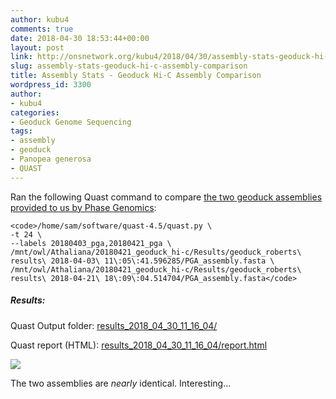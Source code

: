 ```yaml
---
author: kubu4
comments: true
date: 2018-04-30 18:53:44+00:00
layout: post
link: http://onsnetwork.org/kubu4/2018/04/30/assembly-stats-geoduck-hi-c-assembly-comparison/
slug: assembly-stats-geoduck-hi-c-assembly-comparison
title: Assembly Stats - Geoduck Hi-C Assembly Comparison
wordpress_id: 3300
author:
- kubu4
categories:
- Geoduck Genome Sequencing
tags:
- assembly
- geoduck
- Panopea generosa
- QUAST
---
```


Ran the following Quast command to compare [the two geoduck assemblies provided to us by Phase Genomics](http://onsnetwork.org/kubu4/2018/04/21/data-management-geoduck-phase-genomics-hi-c-data/):


    
    <code>/home/sam/software/quast-4.5/quast.py \
    -t 24 \
    --labels 20180403_pga,20180421_pga \
    /mnt/owl/Athaliana/20180421_geoduck_hi-c/Results/geoduck_roberts\ results\ 2018-04-03\ 11\:05\:41.596285/PGA_assembly.fasta \
    /mnt/owl/Athaliana/20180421_geoduck_hi-c/Results/geoduck_roberts\ results\ 2018-04-21\ 18\:09\:04.514704/PGA_assembly.fasta</code>





##### Results:



Quast Output folder: [results_2018_04_30_11_16_04/](http://owl.fish.washington.edu/Athaliana/quast_results/results_2018_04_30_11_16_04/)

Quast report (HTML): [results_2018_04_30_11_16_04/report.html](http://owl.fish.washington.edu/Athaliana/quast_results/results_2018_04_30_11_16_04/report.html)

![](http://owl.fish.washington.edu/Athaliana/20180430_quast_pga_assemblies.png)

The two assemblies are _nearly_ identical. Interesting...
